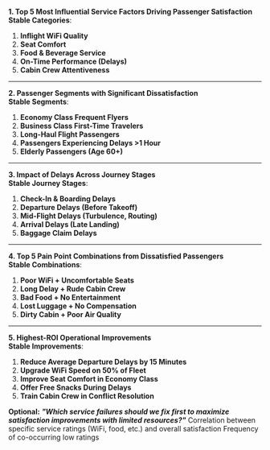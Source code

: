 **1. Top 5 Most Influential Service Factors Driving Passenger Satisfaction**  
**Stable Categories**:  
1. **Inflight WiFi Quality**  
2. **Seat Comfort**  
3. **Food & Beverage Service**  
4. **On-Time Performance (Delays)**  
5. **Cabin Crew Attentiveness**  

---

**2. Passenger Segments with Significant Dissatisfaction**  
**Stable Segments**:  
1. **Economy Class Frequent Flyers**  
2. **Business Class First-Time Travelers**  
3. **Long-Haul Flight Passengers**  
4. **Passengers Experiencing Delays >1 Hour**  
5. **Elderly Passengers (Age 60+)**  

---

**3. Impact of Delays Across Journey Stages**  
**Stable Journey Stages**:  
1. **Check-In & Boarding Delays**  
2. **Departure Delays (Before Takeoff)**  
3. **Mid-Flight Delays (Turbulence, Routing)**  
4. **Arrival Delays (Late Landing)**  
5. **Baggage Claim Delays**  

---

**4. Top 5 Pain Point Combinations from Dissatisfied Passengers**  
**Stable Combinations**:  
1. **Poor WiFi + Uncomfortable Seats**  
2. **Long Delay + Rude Cabin Crew**  
3. **Bad Food + No Entertainment**  
4. **Lost Luggage + No Compensation**  
5. **Dirty Cabin + Poor Air Quality**  

---

**5. Highest-ROI Operational Improvements**  
**Stable Improvements**:  
1. **Reduce Average Departure Delays by 15 Minutes**  
2. **Upgrade WiFi Speed on 50% of Fleet**  
3. **Improve Seat Comfort in Economy Class**  
4. **Offer Free Snacks During Delays**  
5. **Train Cabin Crew in Conflict Resolution**

**Optional:** 
***"Which service failures should we fix first to maximize satisfaction improvements with limited resources?"***
Correlation between specific service ratings (WiFi, food, etc.) and overall satisfaction
Frequency of co-occurring low ratings

